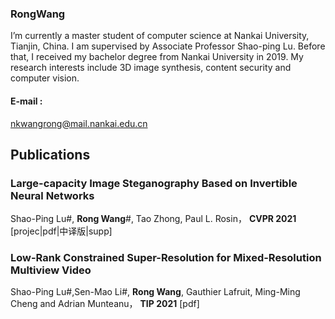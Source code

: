 ### RongWang

I’m currently a master student of computer science at Nankai University, Tianjin, China. I am supervised by Associate Professor Shao-ping Lu. Before that, I received my bachelor degree from Nankai University in 2019. My research interests include 3D image synthesis, content security and computer vision. 

#### E-mail : 
nkwangrong@mail.nankai.edu.cn


## Publications

### Large-capacity Image Steganography Based on Invertible Neural Networks

Shao-Ping Lu#, **Rong Wang**#, Tao Zhong, Paul L. Rosin，
**CVPR 2021** [projec|pdf|中译版|supp] 



### Low-Rank Constrained Super-Resolution for Mixed-Resolution Multiview Video

Shao-Ping Lu#,Sen-Mao Li#, **Rong Wang**, Gauthier Lafruit, Ming-Ming Cheng and Adrian Munteanu，
**TIP 2021** [pdf] 




